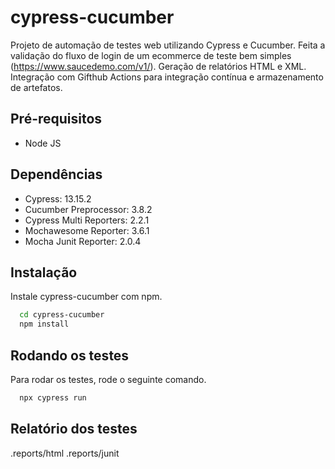 # cypress-cucumber
Projeto de automação de testes web utilizando Cypress e Cucumber.
Feita a validação do fluxo de login de um ecommerce de teste bem simples (https://www.saucedemo.com/v1/). 
Geração de relatórios HTML e XML.
Integração com Gifthub Actions para integração contínua e armazenamento de artefatos.

## Pré-requisitos
- Node JS

## Dependências
- Cypress: 13.15.2
- Cucumber Preprocessor: 3.8.2
- Cypress Multi Reporters: 2.2.1
- Mochawesome Reporter: 3.6.1
- Mocha Junit Reporter: 2.0.4

## Instalação
Instale cypress-cucumber com npm.

```bash
  cd cypress-cucumber
  npm install
```

## Rodando os testes
Para rodar os testes, rode o seguinte comando.

```bash
  npx cypress run
```
## Relatório dos testes
.reports/html
.reports/junit
